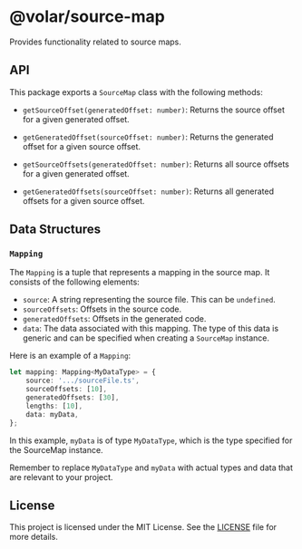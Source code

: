 # @volar/source-map

Provides functionality related to source maps.

## API

This package exports a `SourceMap` class with the following methods:

- `getSourceOffset(generatedOffset: number)`: Returns the source offset for a given generated offset.

- `getGeneratedOffset(sourceOffset: number)`: Returns the generated offset for a given source offset.

- `getSourceOffsets(generatedOffset: number)`: Returns all source offsets for a given generated offset.

- `getGeneratedOffsets(sourceOffset: number)`: Returns all generated offsets for a given source offset.

## Data Structures

### `Mapping`

The `Mapping` is a tuple that represents a mapping in the source map. It consists of the following elements:

- `source`: A string representing the source file. This can be `undefined`.
- `sourceOffsets`: Offsets in the source code.
- `generatedOffsets`: Offsets in the generated code.
- `data`: The data associated with this mapping. The type of this data is generic and can be specified when creating a `SourceMap` instance.

Here is an example of a `Mapping`:

```ts
let mapping: Mapping<MyDataType> = {
    source: '.../sourceFile.ts',
    sourceOffsets: [10],
    generatedOffsets: [30],
	lengths: [10],
    data: myData,
};
```

In this example, `myData` is of type `MyDataType`, which is the type specified for the SourceMap instance.

Remember to replace `MyDataType` and `myData` with actual types and data that are relevant to your project.

## License

This project is licensed under the MIT License. See the [LICENSE](LICENSE) file for more details.

